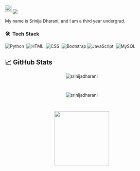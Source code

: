<a href="https://www.linkedin.com/in/srinijadharani/">
  <img align="left" alt="Srinija's LinkedIN" width="22px" src="https://raw.githubusercontent.com/peterthehan/peterthehan/master/assets/linkedin.svg"" />
</a>

![](https://visitor-badge.glitch.me/badge?page_id=srinijadharani)

My name is Srinija Dharani, and I am a third year undergrad.

### 🛠 &nbsp;Tech Stack
![Python](https://img.shields.io/badge/-Python-05122A?style=flat&logo=Python)&nbsp;
![HTML](https://img.shields.io/badge/-HTML-05122A?style=flat&logo=HTML5)&nbsp;
![CSS](https://img.shields.io/badge/-CSS-05122A?style=flat&logo=CSS3&logoColor=1572B6)&nbsp;
![Bootstrap](https://img.shields.io/badge/-Bootstrap-05122A?style=flat&logo=bootstrap&logoColor=563D7C)
![JavaScript](https://img.shields.io/badge/-JavaScript-05122A?style=flat&logo=javascript)&nbsp;
![MySQL](https://img.shields.io/badge/-MySQL-05122A?style=flat&logo=MySQL)&nbsp;

## &#x1f4c8; GitHub Stats
<p align="center"><img align="center" src="https://github-readme-stats.vercel.app/api/top-langs?username=srinijadharani&show_icons=true&locale=en&layout=compact&theme=midnight-purple" alt="srinijadharani" /></p>
<br>
 <p align = "center"><img align="center" src="https://github-readme-streak-stats.herokuapp.com/?user=srinijadharani&theme=midnight-purple" alt="srinijadharani" /></p>
 <br>
<p align="center">
<a href="https://github.com/srinijadharani">
  <img height="180em" src="https://github-readme-stats-eight-theta.vercel.app/api?username=srinijadharani&show_icons=true&theme=algolia&include_all_commits=true&count_private=true&hide=issues"/>
</a>
</p>

